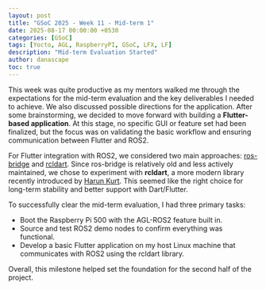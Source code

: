 ```yaml
---
layout: post
title: "GSoC 2025 - Week 11 - Mid-term 1"
date: 2025-08-17 00:00:00 +0530
categories: [GSoC]
tags: [Yocto, AGL, RaspberryPI, GSoC, LFX, LF]
description: "Mid-term Evaluation Started"
author: danascape
toc: true
---
```


This week was quite productive as my mentors walked me through the expectations for the mid-term evaluation and the key deliverables I needed to achieve. We also discussed possible directions for the application. After some brainstorming, we decided to move forward with building a **Flutter-based application**. At this stage, no specific GUI or feature set had been finalized, but the focus was on validating the basic workflow and ensuring communication between Flutter and ROS2.

For Flutter integration with ROS2, we considered two main approaches: [ros-bridge][ros-bridge] and [rcldart][rcldart]. Since ros-bridge is relatively old and less actively maintained, we chose to experiment with **rcldart**, a more modern library recently introduced by [Harun Kurt][HarunLinkedin]. This seemed like the right choice for long-term stability and better support with Dart/Flutter.

To successfully clear the mid-term evaluation, I had three primary tasks:  
* Boot the Raspberry Pi 500 with the AGL-ROS2 feature built in.  
* Source and test ROS2 demo nodes to confirm everything was functional.  
* Develop a basic Flutter application on my host Linux machine that communicates with ROS2 using the rcldart library.  

Overall, this milestone helped set the foundation for the second half of the project.

[ros-bridge]: http://wiki.ros.org/rosbridge
[rcldart]: https://github.com/rcldart
[HarunLinkedin]: https://www.linkedin.com/in/harun-kurt-85b0162b4/